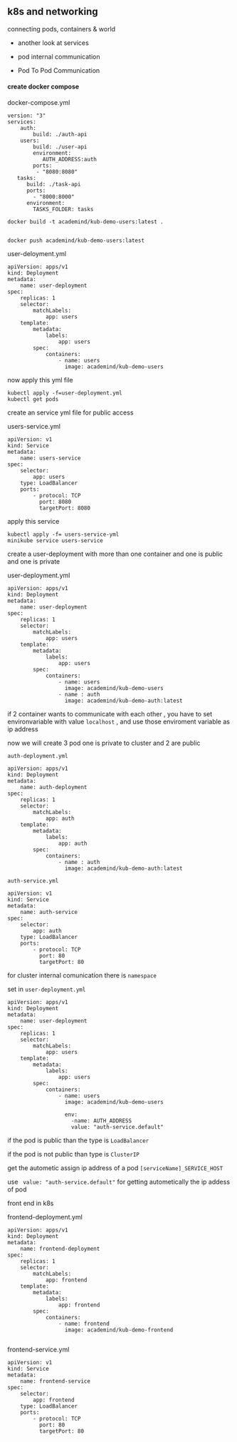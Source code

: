 ## k8s and networking

connecting pods, containers & world

- another look at services

- pod internal communication

- Pod To Pod Communication

#### create docker compose

docker-compose.yml

```
version: "3"
services:
    auth:
        build: ./auth-api
    users:
        build: ./user-api
        environment:    
           AUTH_ADDRESS:auth
        ports:
         - "8080:8080"
   tasks:
      build: ./task-api
      ports:
        - "8000:8000"
      environment:
        TASKS_FOLDER: tasks
```

```
docker build -t academind/kub-demo-users:latest .


docker push academind/kub-demo-users:latest 
```

user-deloyment.yml

```
apiVersion: apps/v1
kind: Deployment
metadata: 
    name: user-deployment
spec:
    replicas: 1
    selector:
        matchLabels:
            app: users
    template:
        metadata:
            labels:
                app: users
        spec:
            containers:
                - name: users
                  image: academind/kub-demo-users
```

now apply this yml file

```
kubectl apply -f=user-deployment.yml
kubectl get pods
```

create an service yml file for public access

users-service.yml

```
apiVersion: v1
kind: Service
metadata:
    name: users-service
spec:
    selector:
        app: users
    type: LoadBalancer
    ports:
        - protocol: TCP
          port: 8080
          targetPort: 8080
```

apply this service

```
kubectl apply -f= users-service-yml
minikube service users-service
```

create a user-deployment with more than one container and one is public and one is private

user-deployment.yml

```
apiVersion: apps/v1
kind: Deployment
metadata: 
    name: user-deployment
spec:
    replicas: 1
    selector:
        matchLabels:
            app: users
    template:
        metadata:
            labels:
                app: users
        spec:
            containers:
                - name: users
                  image: academind/kub-demo-users
                - name : auth
                  image: academind/kub-demo-auth:latest
```

if 2 container wants to communicate with each other , you have to set environvariable with  value `localhost` , and use those enviroment variable as ip address

now  we  will create 3 pod  one  is private to cluster and 2 are public 

`auth-deployment.yml`

```
apiVersion: apps/v1
kind: Deployment
metadata: 
    name: auth-deployment
spec:
    replicas: 1
    selector:
        matchLabels:
            app: auth
    template:
        metadata:
            labels:
                app: auth
        spec:
            containers:
                - name : auth
                  image: academind/kub-demo-auth:latest
```

`auth-service.yml`

```
apiVersion: v1
kind: Service
metadata:
    name: auth-service
spec:
    selector:
        app: auth
    type: LoadBalancer
    ports:
        - protocol: TCP
          port: 80
          targetPort: 80
```

for  cluster internal  comunication  there is `namespace`

set in `user-deployment.yml`

```
apiVersion: apps/v1
kind: Deployment
metadata: 
    name: user-deployment
spec:
    replicas: 1
    selector:
        matchLabels:
            app: users
    template:
        metadata:
            labels:
                app: users
        spec:
            containers:
                - name: users
                  image: academind/kub-demo-users

                  env: 
                    -name: AUTH_ADDRESS
                    value: "auth-service.default" 
```

if the pod is public than the type is `LoadBalancer`

if the pod is not public than type is `ClusterIP`

get the autometic assign ip address of a pod  `[serviceName]_SERVICE_HOST`

use ` value: "auth-service.default"` for getting autometically the ip addess of  pod 

front end in k8s 

frontend-deployment.yml

```
apiVersion: apps/v1
kind: Deployment
metadata: 
    name: frontend-deployment
spec:
    replicas: 1
    selector:
        matchLabels:
            app: frontend
    template:
        metadata:
            labels:
                app: frontend
        spec:
            containers:
                - name: frontend
                  image: academind/kub-demo-frontend
             
```

frontend-service.yml

```
apiVersion: v1
kind: Service
metadata:
    name: frontend-service
spec:
    selector:
        app: frontend
    type: LoadBalancer
    ports:
        - protocol: TCP
          port: 80
          targetPort: 80
```

